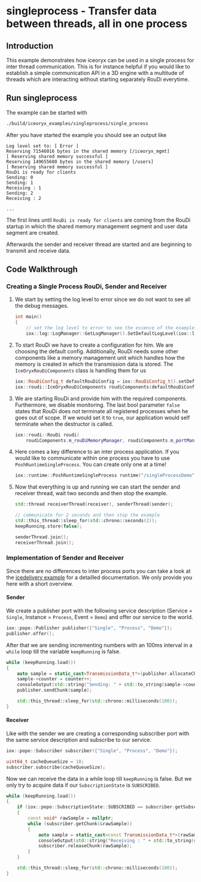 # singleprocess - Transfer data between threads, all in one process

## Introduction

This example demonstrates how iceoryx can be used in a single process for
inter thread communication. This is for instance helpful if you would like
to establish a simple communication API in a 3D engine with a multitude of
threads which are interacting without starting separately RouDi everytime.

## Run singleprocess

The example can be started with
```sh
./build/iceoryx_examples/singleprocess/single_process
```

<!-- @todo Replace this with asciinema recording before v1.0-->

After you have started the example you should see an output like
```
Log level set to: [ Error ]
Reserving 71546016 bytes in the shared memory [/iceoryx_mgmt]
[ Reserving shared memory successful ]
Reserving 149655680 bytes in the shared memory [/users]
[ Reserving shared memory successful ]
RouDi is ready for clients
Sending: 0
Sending: 1
Receiving : 1
Sending: 2
Receiving : 2

...
```

The first lines until `RouDi is ready for clients` are coming from the RouDi
startup in which the shared memory management segment and user data segment are
created.

Afterwards the sender and receiver thread are started and are beginning to
transmit and receive data.

## Code Walkthrough

### Creating a Single Process RouDi, Sender and Receiver

 1. We start by setting the log level to error since we do not want to see all the
    debug messages.

    ```cpp
    int main()
    {
        // set the log level to error to see the essence of the example
        iox::log::LogManager::GetLogManager().SetDefaultLogLevel(iox::log::LogLevel::kError);
    ```

 2. To start RouDi we have to create a configuration for him. We are choosing the
    default config. Additionally, RouDi needs some other components like a memory
    management unit which handles how the memory is created in which the transmission
    data is stored. The `IceOryxRouDiComponents` class is handling them for us
    ```cpp
    iox::RouDiConfig_t defaultRouDiConfig = iox::RouDiConfig_t().setDefaults();
    iox::roudi::IceOryxRouDiComponents roudiComponents(defaultRouDiConfig);
    ```

 3. We are starting RouDi and provide him with the required components. Furthermore, we
    disable monitoring. The last bool parameter `false` states that RouDi does not
    terminate all registered processes when he goes out of scope. If we would set it
    to `true`, our application would self terminate when the destructor is called.
    ```cpp
    iox::roudi::RouDi roudi(
        roudiComponents.m_rouDiMemoryManager, roudiComponents.m_portManager, iox::roudi::MonitoringMode::OFF, false);
    ```

 4. Here comes a key difference to an inter process application. If you would like
    to communicate within one process you have to use `PoshRuntimeSingleProcess`.
    You can create only one at a time!
    ```cpp
    iox::runtime::PoshRuntimeSingleProcess runtime("/singleProcessDemo");
    ```

 5. Now that everything is up and running we can start the sender and receiver
    thread, wait two seconds and then stop the example.
    ```cpp
    std::thread receiverThread(receiver), senderThread(sender);

    // communicate for 2 seconds and then stop the example
    std::this_thread::sleep_for(std::chrono::seconds(2));
    keepRunning.store(false);

    senderThread.join();
    receiverThread.join();
    ```

### Implementation of Sender and Receiver
Since there are no differences to inter process ports you can take a look at the
[icedelivery example](../icedelivery) for a detailled documentation. We only provide
you here with a short overview.

#### Sender
We create a publisher port with the following service description
(Service = `Single`, Instance = `Process`, Event = `Demo`) and offer our service
to the world.
```cpp
iox::popo::Publisher publisher({"Single", "Process", "Demo"});
publisher.offer();
```
After that we are sending
incrementing numbers with an 100ms interval in a `while` loop till the
variable `keepRunning` is false.
```cpp
while (keepRunning.load())
{
    auto sample = static_cast<TransmissionData_t*>(publisher.allocateChunk(sizeof(TransmissionData_t)));
    sample->counter = counter++;
    consoleOutput(std::string("Sending: " + std::to_string(sample->counter)));
    publisher.sendChunk(sample);

    std::this_thread::sleep_for(std::chrono::milliseconds(100));
}
```

#### Receiver
Like with the sender we are creating a corresponding subscriber port with the
same service description and subscribe to our service.
```cpp
iox::popo::Subscriber subscriber({"Single", "Process", "Demo"});

uint64_t cacheQueueSize = 10;
subscriber.subscribe(cacheQueueSize);
```
Now we can receive the data in a while loop till `keepRunning` is false. But we
only try to acquire data if our `SubscriptionState` is `SUBSCRIBED`.
```cpp
while (keepRunning.load())
{
    if (iox::popo::SubscriptionState::SUBSCRIBED == subscriber.getSubscriptionState())
    {
        const void* rawSample = nullptr;
        while (subscriber.getChunk(&rawSample))
        {
            auto sample = static_cast<const TransmissionData_t*>(rawSample);
            consoleOutput(std::string("Receiving : " + std::to_string(sample->counter)));
            subscriber.releaseChunk(rawSample);
        }
    }

    std::this_thread::sleep_for(std::chrono::milliseconds(100));
}
```
